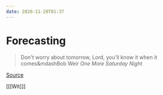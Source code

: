 ```yaml
---
date: 2020-11-28T01:37
---
```


# Forecasting

> Don't worry about tomorrow, Lord, you'll know it when it comes&mdashBob Weir *One More Saturday Night*

[Source](https://jerrygarcia.com/song/one-more-saturday-night/)

[[[Wit]]]